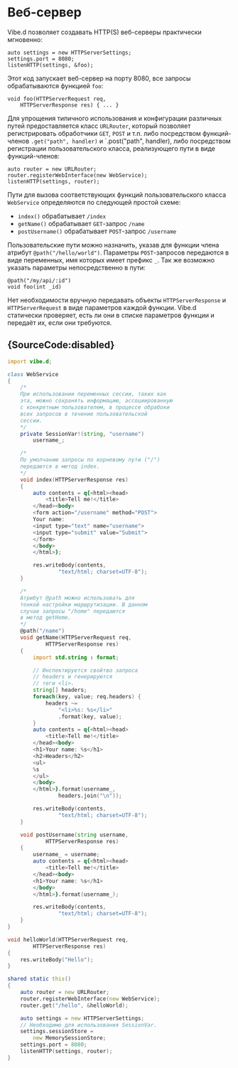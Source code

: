 # Веб-сервер

Vibe.d позволяет создавать HTTP(S) веб-серверы
практически мгновенно:

    auto settings = new HTTPServerSettings;
    settings.port = 8080;
    listenHTTP(settings, &foo);

Этот код запускает веб-сервер на порту 8080,
все запросы обрабатываются функцией `foo`:

    void foo(HTTPServerRequest req,
        HTTPServerResponse res) { ... }

Для упрощения типичного использования и конфигурации
различных путей предоставляется класс `URLRouter`,
который позволяет регистрировать обработчики
`GET`, `POST` и т.п. либо посредством функций-членов
`.get("path", handler)` и `.post("path", handler),
либо посредством регистрации пользовательского класса,
реализующего пути в виде функций-членов:

    auto router = new URLRouter;
    router.registerWebInterface(new WebService);
    listenHTTP(settings, router);

Пути для вызова соответствующих функций пользовательского
класса `WebService` определяются по следующей простой схеме:
* `index()` обрабатывает `/index`
* `getName()` обрабатывает `GET`-запрос `/name`
* `postUsername()` обрабатывает `POST`-запрос
  `/username`

Пользовательские пути можно назначить, указав
для функции члена атрибут `@path("/hello/world")`.
Параметры `POST`-запросов передаются в виде
переменных, имя которых имеет префикс `_`.
Так же возможно указать параметры непосредственно
в пути:

    @path("/my/api/:id")
    void foo(int _id)

Нет необходимости вручную передавать объекты `HTTPServerResponse` и
`HTTPServerRequest` в виде параметров каждой функции.
Vibe.d статически проверяет, есть ли они в списке параметров
функции и передаёт их, если они требуются.

## {SourceCode:disabled}

```d
import vibe.d;

class WebService
{
    /*
    При использовании переменных сессии, таких как
    эта, можно сохранять информацию, ассоциированную
    с конкретным пользователем, в процессе обрабоки
    всех запросов в течение пользовательской
    сессии.
    */
    private SessionVar!(string, "username")
        username_;

    /*
    По умолчанию запросы по корневому пути ("/")
    передаются в метод index.
    */
    void index(HTTPServerResponse res)
    {
        auto contents = q{<html><head>
            <title>Tell me!</title>
        </head><body>
        <form action="/username" method="POST">
        Your name:
        <input type="text" name="username">
        <input type="submit" value="Submit">
        </form>
        </body>
        </html>};

        res.writeBody(contents,
                "text/html; charset=UTF-8");
    }

    /*
    Атрибут @path можно использовать для
    тонкой настройки маршрутизации. В данном
    случае запросы "/home" передаются
    в метод getHome.
    */
    @path("/name")
    void getName(HTTPServerRequest req,
            HTTPServerResponse res)
    {
        import std.string : format;

        // Инспектируется свойтво запроса
        // headers и генерируются
        // теги <li>.
        string[] headers;
        foreach(key, value; req.headers) {
            headers ~=
                "<li>%s: %s</li>"
                .format(key, value);
        }
        auto contents = q{<html><head>
            <title>Tell me!</title>
        </head><body>
        <h1>Your name: %s</h1>
        <h2>Headers</h2>
        <ul>
        %s
        </ul>
        </body>
        </html>}.format(username_,
                headers.join("\n"));

        res.writeBody(contents,
                "text/html; charset=UTF-8");
    }

    void postUsername(string username,
            HTTPServerResponse res)
    {
        username_ = username;
        auto contents = q{<html><head>
            <title>Tell me!</title>
        </head><body>
        <h1>Your name: %s</h1>
        </body>
        </html>}.format(username_);

        res.writeBody(contents,
                "text/html; charset=UTF-8");
    }
}

void helloWorld(HTTPServerRequest req,
        HTTPServerResponse res)
{
    res.writeBody("Hello");
}

shared static this()
{
    auto router = new URLRouter;
    router.registerWebInterface(new WebService);
    router.get("/hello", &helloWorld);

    auto settings = new HTTPServerSettings;
    // Необходимо для использования SessionVar.
    settings.sessionStore =
        new MemorySessionStore;
    settings.port = 8080;
    listenHTTP(settings, router);
}
```
